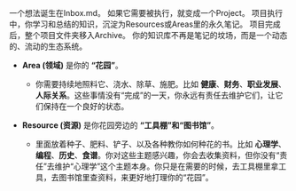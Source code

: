 一个想法诞生在Inbox.md。
如果它需要被执行，就变成一个Project。
项目执行中，你学习和总结的知识，沉淀为Resources或Areas里的永久笔记。
项目完成后，整个项目文件夹移入Archive。
你的知识库不再是笔记的坟场，而是一个动态的、流动的生态系统。



- **Area (领域)** 是你的 **“花园”**。
    
    - 你需要持续地照料它、浇水、除草、施肥。比如 **健康**、**财务**、**职业发展**、**人际关系**。这些事情没有“完成”的一天，你永远有责任去维护它们，让它们保持在一个良好的状态。
        
- **Resource (资源)** 是你花园旁边的 **“工具棚”和“图书馆”**。
    
    - 里面放着种子、肥料、铲子、以及各种教你如何种花的书。比如 **心理学**、**编程**、**历史**、**食谱**。你对这些主题感兴趣，你会去收集资料，但你没有“责任”去维护“心理学”这个主题本身。你只是在需要的时候，去工具棚里拿工具，去图书馆里查资料，来更好地打理你的“花园”。